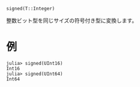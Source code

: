 ```
signed(T::Integer)
```

整数ビット型を同じサイズの符号付き型に変換します。

# 例

```jldoctest
julia> signed(UInt16)
Int16
julia> signed(UInt64)
Int64
```
